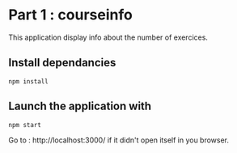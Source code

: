 # Part 1 : courseinfo

This application display info about the number of exercices.

## Install dependancies

`npm install`

## Launch the application with

`npm start`

Go to : http://localhost:3000/ if it didn't open itself in you browser.